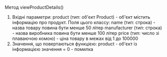 Метод viewProductDetails()
1. Вхідні параметри: product (тип: об'єкт Product) - об'єкт містить інформацію про продукт.
Поля цього классу:
name (тип: строка) - назва товару повина бути менше 50 літер
manufacturer (тип: строка) - назва виробника повина бути менше 100 літер
price (тип: число зі плаваючою комою) - ціна товару в межах від 1 до 100000
2. Значення, що повертаються функцією:
product - об'єкт із інформацією
значення = 0 - помилка
